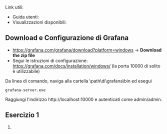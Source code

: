 Link utili:
- Guida utenti: 
- Visualizzazioni disponibili: 

## Download e Configurazione di Grafana
- https://grafana.com/grafana/download?platform=windows -> **Download the zip file**
- Segui le istruzioni di configurazione: https://grafana.com/docs/installation/windows/ (la porta 10000 di solito è utilizzabile)

Da linea di comando, naviga alla cartella \path\di\grafana\bin ed esegui

```
grafana-server.exe
```

Raggiungi l'indirizzo http://localhost:10000 e autenticati come admin/admin.

## Esercizio 1
1. 
